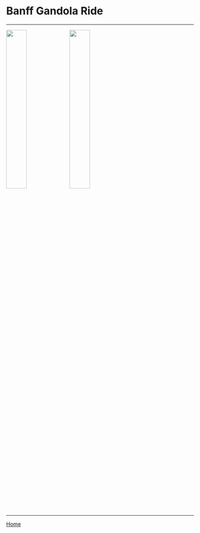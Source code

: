 # Banff Gandola Ride

---

<p float="left">
  <img src="./img/DSC08212.JPG" width=33% />
  <img src="./img/DSC08229.JPG" width=33% /> 
</p>

---

[Home](https://github.com/aaronengland/20230506_banff/tree/main)

